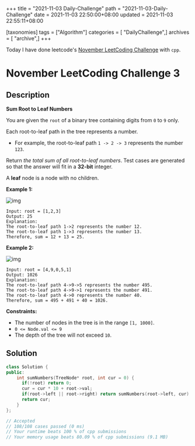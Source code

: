 +++
title = "2021-11-03 Daily-Challenge"
path = "2021-11-03-Daily-Challenge"
date = 2021-11-03 22:50:00+08:00
updated = 2021-11-03 22:55:11+08:00

[taxonomies]
tags = ["Algorithm"]
categories = [ "DailyChallenge",]
archives = [ "archive",]
+++

Today I have done leetcode's [November LeetCoding Challenge](https://leetcode.com/problems/sum-root-to-leaf-numbers/) with `cpp`.

<!-- more -->

# November LeetCoding Challenge 3

## Description

**Sum Root to Leaf Numbers**

You are given the `root` of a binary tree containing digits from `0` to `9` only.

Each root-to-leaf path in the tree represents a number.

- For example, the root-to-leaf path `1 -> 2 -> 3` represents the number `123`.

Return *the total sum of all root-to-leaf numbers*. Test cases are generated so that the answer will fit in a **32-bit** integer.

A **leaf** node is a node with no children.

 

**Example 1:**

![img](https://assets.leetcode.com/uploads/2021/02/19/num1tree.jpg)

```
Input: root = [1,2,3]
Output: 25
Explanation:
The root-to-leaf path 1->2 represents the number 12.
The root-to-leaf path 1->3 represents the number 13.
Therefore, sum = 12 + 13 = 25.
```

**Example 2:**

![img](https://assets.leetcode.com/uploads/2021/02/19/num2tree.jpg)

```
Input: root = [4,9,0,5,1]
Output: 1026
Explanation:
The root-to-leaf path 4->9->5 represents the number 495.
The root-to-leaf path 4->9->1 represents the number 491.
The root-to-leaf path 4->0 represents the number 40.
Therefore, sum = 495 + 491 + 40 = 1026.
```

 

**Constraints:**

- The number of nodes in the tree is in the range `[1, 1000]`.
- `0 <= Node.val <= 9`
- The depth of the tree will not exceed `10`.

## Solution

``` cpp
class Solution {
public:
    int sumNumbers(TreeNode* root, int cur = 0) {
      if(!root) return 0;
      cur = cur * 10 + root->val;
      if(root->left || root->right) return sumNumbers(root->left, cur) + sumNumbers(root->right, cur);
      return cur;
    }
};

// Accepted
// 108/108 cases passed (0 ms)
// Your runtime beats 100 % of cpp submissions
// Your memory usage beats 80.09 % of cpp submissions (9.1 MB)
```
